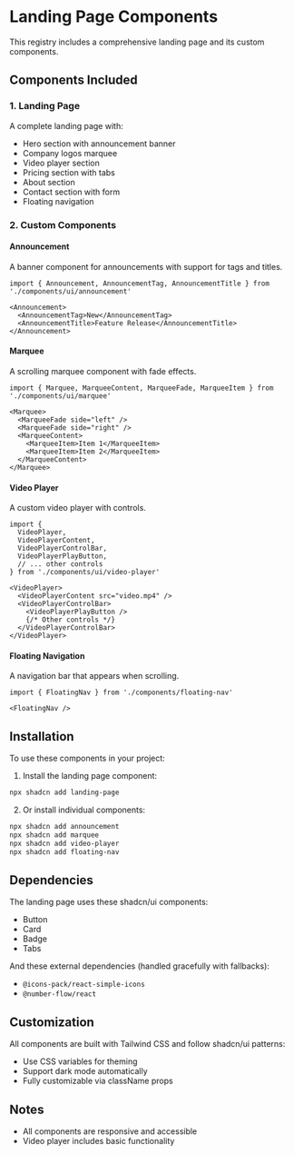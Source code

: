 # Landing Page Components

This registry includes a comprehensive landing page and its custom components.

## Components Included

### 1. Landing Page
A complete landing page with:
- Hero section with announcement banner
- Company logos marquee
- Video player section
- Pricing section with tabs
- About section
- Contact section with form
- Floating navigation

### 2. Custom Components

#### Announcement
A banner component for announcements with support for tags and titles.

```tsx
import { Announcement, AnnouncementTag, AnnouncementTitle } from './components/ui/announcement'

<Announcement>
  <AnnouncementTag>New</AnnouncementTag>
  <AnnouncementTitle>Feature Release</AnnouncementTitle>
</Announcement>
```

#### Marquee
A scrolling marquee component with fade effects.

```tsx
import { Marquee, MarqueeContent, MarqueeFade, MarqueeItem } from './components/ui/marquee'

<Marquee>
  <MarqueeFade side="left" />
  <MarqueeFade side="right" />
  <MarqueeContent>
    <MarqueeItem>Item 1</MarqueeItem>
    <MarqueeItem>Item 2</MarqueeItem>
  </MarqueeContent>
</Marquee>
```

#### Video Player
A custom video player with controls.

```tsx
import {
  VideoPlayer,
  VideoPlayerContent,
  VideoPlayerControlBar,
  VideoPlayerPlayButton,
  // ... other controls
} from './components/ui/video-player'

<VideoPlayer>
  <VideoPlayerContent src="video.mp4" />
  <VideoPlayerControlBar>
    <VideoPlayerPlayButton />
    {/* Other controls */}
  </VideoPlayerControlBar>
</VideoPlayer>
```

#### Floating Navigation
A navigation bar that appears when scrolling.

```tsx
import { FloatingNav } from './components/floating-nav'

<FloatingNav />
```

## Installation

To use these components in your project:

1. Install the landing page component:
```bash
npx shadcn add landing-page
```

2. Or install individual components:
```bash
npx shadcn add announcement
npx shadcn add marquee
npx shadcn add video-player
npx shadcn add floating-nav
```


## Dependencies

The landing page uses these shadcn/ui components:
- Button
- Card
- Badge 
- Tabs

And these external dependencies (handled gracefully with fallbacks):
- `@icons-pack/react-simple-icons` 
- `@number-flow/react` 

## Customization

All components are built with Tailwind CSS and follow shadcn/ui patterns:
- Use CSS variables for theming
- Support dark mode automatically
- Fully customizable via className props

## Notes

- All components are responsive and accessible
- Video player includes basic functionality 
